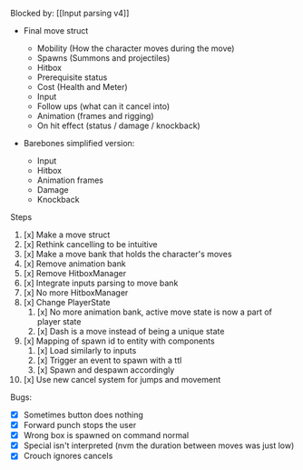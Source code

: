 Blocked by: [[Input parsing v4]]

- Final move struct
	- Mobility (How the character moves during the move)
	- Spawns (Summons and projectiles)
	- Hitbox
	- Prerequisite status
	- Cost (Health and Meter)
	- Input
	- Follow ups (what can it cancel into)
	- Animation (frames and rigging)
	- On hit effect (status / damage / knockback)

- Barebones simplified version:
	- Input
	- Hitbox
	- Animation frames
	- Damage
	- Knockback

Steps
1. [x] Make a move struct
2. [x] Rethink cancelling to be intuitive
3. [x] Make a move bank that holds the character's moves
4. [x] Remove animation bank
5. [x] Remove HitboxManager
6. [x] Integrate inputs parsing to move bank
7. [x] No more HitboxManager
8. [x] Change PlayerState
	1. [x] No more animation bank, active move state is now a part of player state
	3. [x] Dash is a move instead of being a unique state
9. [x] Mapping of spawn id to entity with components
	1. [x] Load similarly to inputs
	2. [x] Trigger an event to spawn with a ttl
	3. [x] Spawn and despawn accordingly
10. [x] Use new cancel system for jumps and movement

Bugs:
- [x] Sometimes button does nothing
- [x] Forward punch stops the user
- [x] Wrong box is spawned on command normal
- [x] Special isn't interpreted (nvm the duration between moves was just low)
- [x] Crouch ignores cancels